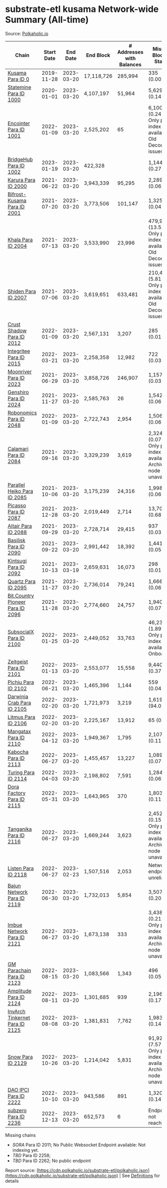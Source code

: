 # substrate-etl kusama Network-wide Summary (All-time)

Source: [Polkaholic.io](https://polkaholic.io)


| Chain            | Start Date | End Date | End Block | # Addresses with Balances | Missing Blocks / Status |
| ---------------- | ---------- | ---------| --------- | ------------------------- | ----------------------- |
| [Kusama Para ID 0](/kusama/0-kusama) | 2019-11-28 | 2023-03-20 | 17,118,726 |  285,994 | 335 (0.00%)  |
| [Statemine Para ID 1000](/kusama/1000-statemine) | 2020-01-01 | 2023-03-20 | 4,107,197 |  51,964 | 5,629 (0.14%)  |
| [Encointer Para ID 1001](/kusama/1001-encointer) | 2022-01-09 | 2023-03-20 | 2,525,202 |  65 | 6,100 (0.24%) Only partial index available: Old Decoding issues |
| [BridgeHub Para ID 1002](/kusama/1002-bridgehub) | 2023-01-19 | 2023-03-20 | 422,328 |   | 1,144 (0.27%)  |
| [Karura Para ID 2000](/kusama/2000-karura) | 2021-06-22 | 2023-03-20 | 3,943,339 |  95,295 | 2,289 (0.06%)  |
| [Bifrost-Kusama Para ID 2001](/kusama/2001-bifrost-ksm) | 2021-07-20 | 2023-03-20 | 3,773,506 |  101,147 | 1,325 (0.04%)  |
| [Khala Para ID 2004](/kusama/2004-khala) | 2021-07-13 | 2023-03-20 | 3,533,990 |  23,996 | 479,964 (13.58%) Only partial index available: Old Decoding issues |
| [Shiden Para ID 2007](/kusama/2007-shiden) | 2021-07-06 | 2023-03-20 | 3,619,651 |  633,481 | 210,402 (5.81%) Only partial index available: Old Decoding issues |
| [Crust Shadow Para ID 2012](/kusama/2012-shadow) | 2022-01-09 | 2023-03-20 | 2,567,131 |  3,207 | 285 (0.01%)  |
| [Integritee Para ID 2015](/kusama/2015-integritee) | 2022-03-21 | 2023-03-20 | 2,258,358 |  12,982 | 722 (0.03%)  |
| [Moonriver Para ID 2023](/kusama/2023-moonriver) | 2021-06-29 | 2023-03-20 | 3,858,726 |  246,907 | 1,157 (0.03%)  |
| [Genshiro Para ID 2024](/kusama/2024-genshiro) | 2021-11-27 | 2023-03-20 | 2,585,763 |  26 | 1,542 (0.06%)  |
| [Robonomics Para ID 2048](/kusama/2048-robonomics) | 2022-01-09 | 2023-03-20 | 2,722,743 |  2,954 | 1,506 (0.06%)  |
| [Calamari Para ID 2084](/kusama/2084-calamari) | 2021-09-16 | 2023-03-20 | 3,329,239 |  3,619 | 2,324 (0.07%) Only partial index available: Archive node unavailable |
| [Parallel Heiko Para ID 2085](/kusama/2085-parallel-heiko) | 2021-10-06 | 2023-03-20 | 3,175,239 |  24,316 | 1,998 (0.06%)  |
| [Picasso Para ID 2087](/kusama/2087-picasso) | 2021-12-28 | 2023-03-20 | 2,019,449 |  2,714 | 13,708 (0.68%)  |
| [Altair Para ID 2088](/kusama/2088-altair) | 2021-09-29 | 2023-03-20 | 2,728,714 |  29,415 | 937 (0.03%)  |
| [Basilisk Para ID 2090](/kusama/2090-basilisk) | 2021-09-22 | 2023-03-20 | 2,991,442 |  18,392 | 1,441 (0.05%)  |
| [Kintsugi Para ID 2092](/kusama/2092-kintsugi) | 2021-10-13 | 2023-03-19 | 2,659,631 |  16,073 | 298 (0.01%)  |
| [Quartz Para ID 2095](/kusama/2095-quartz) | 2021-11-27 | 2023-03-20 | 2,736,014 |  79,241 | 1,666 (0.06%)  |
| [Bit.Country Pioneer Para ID 2096](/kusama/2096-bitcountrypioneer) | 2021-11-28 | 2023-03-20 | 2,774,660 |  24,757 | 1,940 (0.07%)  |
| [SubsocialX Para ID 2100](/kusama/2100-subsocialx) | 2022-01-25 | 2023-03-20 | 2,449,052 |  33,763 | 46,232 (1.89%) Only partial index available: Onboarding |
| [Zeitgeist Para ID 2101](/kusama/2101-zeitgeist) | 2022-01-13 | 2023-03-20 | 2,553,077 |  15,558 | 9,440 (0.37%)  |
| [Pichiu Para ID 2102](/kusama/2102-pichiu) | 2022-06-21 | 2023-03-20 | 1,465,396 |  1,144 | 559 (0.04%)  |
| [Darwinia Crab Para ID 2105](/kusama/2105-crab) | 2022-02-20 | 2023-03-20 | 1,721,973 |  3,219 | 1,619,785 (94.07%)  |
| [Litmus Para ID 2106](/kusama/2106-litmus) | 2022-02-20 | 2023-03-20 | 2,225,167 |  13,912 | 65 (0.00%)  |
| [Mangatax Para ID 2110](/kusama/2110-mangatax) | 2022-04-12 | 2023-03-20 | 1,949,367 |  1,795 | 2,107 (0.11%)  |
| [Kabocha Para ID 2113](/kusama/2113-kabocha) | 2022-06-27 | 2023-03-20 | 1,455,457 |  13,227 | 1,089 (0.07%)  |
| [Turing Para ID 2114](/kusama/2114-turing) | 2022-04-03 | 2023-03-20 | 2,198,802 |  7,591 | 1,284 (0.06%)  |
| [Dora Factory Para ID 2115](/kusama/2115-dorafactory) | 2022-05-31 | 2023-03-20 | 1,643,965 |  370 | 1,803 (0.11%)  |
| [Tanganika Para ID 2116](/kusama/2116-tanganika) | 2022-06-27 | 2023-03-20 | 1,669,244 |  3,623 | 2,452 (0.15%) Only partial index available: Archive node unavailable |
| [Listen Para ID 2118](/kusama/2118-listen) | 2022-06-27 | 2023-02-23 | 1,507,516 |  2,053 |   Network endpoint unreliable |
| [Bajun Network Para ID 2119](/kusama/2119-bajun) | 2022-06-30 | 2023-03-20 | 1,732,013 |  5,854 | 3,507 (0.20%)  |
| [Imbue Network Para ID 2121](/kusama/2121-imbue) | 2022-06-27 | 2023-03-20 | 1,673,138 |  333 | 3,438 (0.21%) Only partial index available: Archive node unavailable |
| [GM Parachain Para ID 2123](/kusama/2123-gm) | 2022-08-15 | 2023-03-20 | 1,083,566 |  1,343 | 496 (0.05%)  |
| [Amplitude Para ID 2124](/kusama/2124-amplitude) | 2022-08-11 | 2023-03-20 | 1,301,685 |  939 | 2,196 (0.17%)  |
| [InvArch Tinkernet Para ID 2125](/kusama/2125-tinkernet) | 2022-08-08 | 2023-03-20 | 1,381,831 |  7,762 | 1,983 (0.14%)  |
| [Snow Para ID 2129](/kusama/2129-snow) | 2022-10-26 | 2023-03-20 | 1,214,042 |  5,831 | 91,926 (7.57%) Only partial index available: Archive node unavailable |
| [DAO IPCI Para ID 2222](/kusama/2222-daoipci) | 2022-10-10 | 2023-03-20 | 943,586 |  891 | 1,320 (0.14%)  |
| [subzero Para ID 2236](/kusama/2236-subzero) | 2022-12-13 | 2023-03-20 | 652,573 |  6 |   Endpoint not reachable |

Missing chains


* *SORA* Para ID 2011; No Public Websocket Endpoint available: Not indexing yet.
* *TBD* Para ID 2258; 
* *TBD* Para ID 2262; No public endpoint

Report source: [https://cdn.polkaholic.io/substrate-etl/polkaholic.json](https://cdn.polkaholic.io/substrate-etl/polkaholic.json) | See [Definitions](/DEFINITIONS.md) for details
